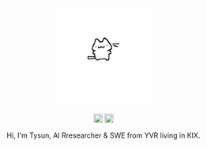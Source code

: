 <div align="center">
  <br>
  <br>
  <br>
  <br>
  <br>
  <p align="center">
  <img width="200" src="https://raw.githubusercontent.com/tysun/tysun/refs/heads/main/avatar.gif">
</p>
  <p>
    <a href="https://twitter.com/tysun"><img width="18" height="18" src="https://raw.githubusercontent.com/jaywcjlove/jaywcjlove/master/imgs/twitter.svg?sanitize=true" /></a>
    <a href="mailto:fandoms.unmade-0o@icloud.com"><img width="18" height="18" src="https://raw.githubusercontent.com/jaywcjlove/jaywcjlove/master/imgs/mail.svg?sanitize=true" /></a>
  </p>
  
  Hi, I'm Tysun, AI Rresearcher & SWE from YVR living in KIX.
  <br>
  <br>
  
<!--repos-end-->

</details>


<br />
</a>
